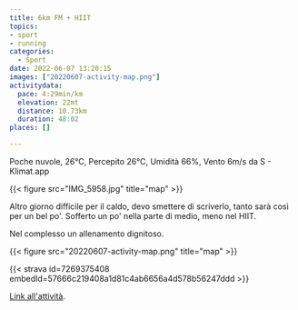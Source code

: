 ```yaml
---
title: 6km FM + HIIT
topics:
- sport
- running
categories: 
  - Sport
date: 2022-06-07 13:20:15
images: ["20220607-activity-map.png"]
activitydata:
  pace: 4:29min/km
  elevation: 22mt
  distance: 10.73km
  duration: 48:02
places: []

---
```


Poche nuvole, 26°C, Percepito 26°C, Umidità 66%, Vento 6m/s da S - Klimat.app

{{< figure src="IMG_5958.jpg" title="map" >}}

<!--more-->

Altro giorno difficile per il caldo, devo smettere di scriverlo, tanto sarà così per un bel po'.
Sofferto un po' nella parte di medio, meno nel HIIT.

Nel complesso un allenamento dignitoso.

{{<  figure src="20220607-activity-map.png" title="map" >}}

{{< strava id=7269375408 embedId=57666c219408a1d81c4ab6656a4d578b56247ddd >}}

[Link all'attività](https://strava.com/activities/7269375408).
